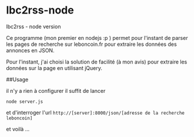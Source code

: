lbc2rss-node
============

lbc2rss - node version

Ce programme (mon premier en nodejs :p ) permet pour l'instant de parser les pages de recherche sur leboncoin.fr pour extraire les données des annonces en JSON.

Pour l'instant, j'ai choisi la solution de facilité (à mon avis) pour extraire les données sur la page en utilisant jQuery.

##Usage

il n'y a rien à configurer il suffit de lancer

`node server.js`

et d'interroger l'url `http://[server]:8000/json/[adresse de la recherche leboncoin]`

et voilà ...
